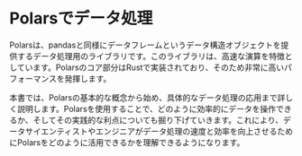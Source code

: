 # Polarsでデータ処理

Polarsは、pandasと同様にデータフレームというデータ構造オブジェクトを提供するデータ処理用のライブラリです。このライブラリは、高速な演算を特徴としています。Polarsのコア部分はRustで実装されており、そのため非常に高いパフォーマンスを発揮します。

本書では、Polarsの基本的な概念から始め、具体的なデータ処理の応用まで詳しく説明します。Polarsを使用することで、どのように効率的にデータを操作できるか、そしてその実践的な利点についても掘り下げていきます。これにより、データサイエンティストやエンジニアがデータ処理の速度と効率を向上させるためにPolarsをどのように活用できるかを理解できるようになります。


```{tableofcontents}
```
